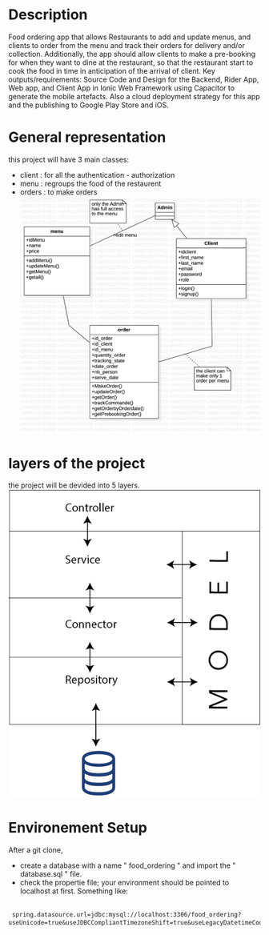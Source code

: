 # Description
Food ordering app that allows Restaurants to add and update menus, and clients to order from the menu and track their orders for delivery and/or collection. Additionally, the app should allow clients to make a pre-booking for when they want to dine at the restaurant, so that the restaurant start to cook the food in time in anticipation of the arrival of client. Key outputs/requirements: Source Code and Design for the Backend, Rider App, Web app, and Client App in Ionic Web Framework using Capacitor to generate the mobile artefacts. Also a cloud deployment strategy for this app and the publishing to Google Play Store and iOS.

# General representation
this project will have 3 main classes:
*   client : for all the authentication - authorization 
*   menu : regroups the food of the restaurent
*   orders : to make orders
![alt text](https://github.com/WalidRH/foodOrdering/blob/workingBranch/src/main/resources/GeneralRepresentation.jpg)

# layers of the project
the project will be devided into 5 layers.
![alt text](https://github.com/WalidRH/foodOrdering/blob/workingBranch/src/main/resources/layers.png)

# Environement Setup
After a git clone, 
* create a database with a name " food_ordering " and import the " database.sql " file.
* check the propertie file; your environment should be pointed to localhost at first. Something like:
```properties

 spring.datasource.url=jdbc:mysql://localhost:3306/food_ordering?useUnicode=true&useJDBCCompliantTimezoneShift=true&useLegacyDatetimeCode=false&serverTimezone=UTC

```

 
